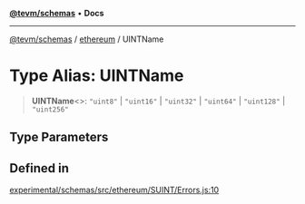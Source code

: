 [**@tevm/schemas**](../../README.md) • **Docs**

***

[@tevm/schemas](../../modules.md) / [ethereum](../README.md) / UINTName

# Type Alias: UINTName

> **UINTName**\<\>: `"uint8"` \| `"uint16"` \| `"uint32"` \| `"uint64"` \| `"uint128"` \| `"uint256"`

## Type Parameters

## Defined in

[experimental/schemas/src/ethereum/SUINT/Errors.js:10](https://github.com/qbzzt/tevm-monorepo/blob/main/experimental/schemas/src/ethereum/SUINT/Errors.js#L10)
